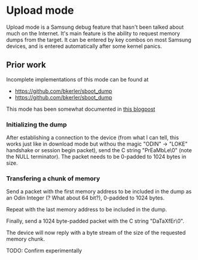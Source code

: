 # Upload mode

Upload mode is a Samsung debug feature that hasn't been talked about much on the Internet. It's main feature is the ability to request memory dumps from the target. It can be entered by key combos on most Samsung devices, and is entered automatically after some kernel panics.

## Prior work

Incomplete implementations of this mode can be found at

* <https://github.com/bkerler/sboot_dump>
* <https://github.com/bkerler/sboot_dump>

This mode has been somewhat documented in [this blogpost](https://hexdetective.blogspot.com/2017/02/exploiting-android-s-boot-getting.html)

### Initializing the dump

After establishing a connection to the device (from what I can tell, this works just like in download mode but withou the magic "ODIN" -> "LOKE" handshake or session begin packet), send the C string "PrEaMbLe\0" (note the NULL terminator). The packet needs to be 0-padded to 1024 bytes in size.

### Transfering a chunk of memory

Send a packet with the first memory address to be included in the dump as an Odin Integer (? What about 64 bit?), 0-padded to 1024 bytes.

Repeat with the last memory address to be included in the dump.

Finally, send a 1024 byte-padded packet with the C string "DaTaXfEr\0".

The device will now reply with a byte stream of the size of the requested memory chunk.

TODO: Confirm experimentally
